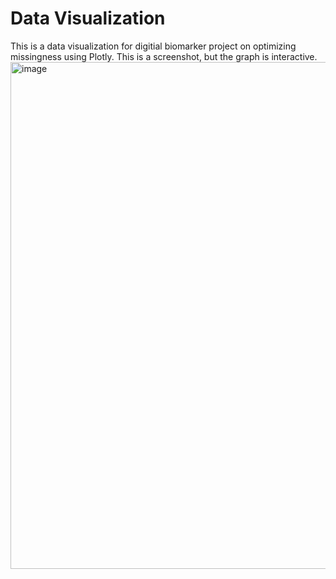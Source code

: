 # Data Visualization

This is a data visualization for digitial biomarker project on optimizing missingness using Plotly. This is a screenshot, but the graph is interactive.
<img width="811" alt="image" src="https://github.com/PomeloWu99/data_viz/assets/100142240/0b8917e7-9166-4882-9b6a-8fa6a89a1f24">
